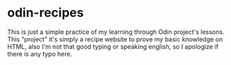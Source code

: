 # odin-recipes
This is just a simple practice of my learning through Odin project's lessons.
This "project" it's simply a recipe website to prove my basic knowledge on HTML,
also I'm not that good typing or speaking english, so I apologize if there is any typo here.